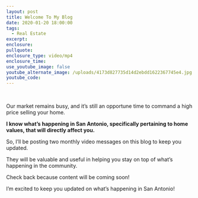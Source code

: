 ```yaml
---
layout: post
title: Welcome To My Blog
date: 2020-01-20 18:00:00
tags:
  - Real Estate
excerpt:
enclosure:
pullquote:
enclosure_type: video/mp4
enclosure_time:
use_youtube_image: false
youtube_alternate_image: /uploads/4173d827735d14d2ebdd1622367745e4.jpg
youtube_code:
---
```


&nbsp;

Our market remains busy, and it’s still an opportune time to command a high price selling your home.&nbsp;&nbsp;

**I know what’s happening in San Antonio, specifically pertaining to home values, that will directly affect you.**

So, I’ll be posting two monthly video messages on this blog to keep you updated.&nbsp;

They will be valuable and useful in helping you stay on top of what’s happening in the community.

Check back because content will be coming soon\!

I’m excited to keep you updated on what’s happening in San Antonio\!